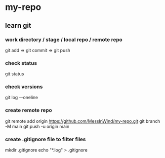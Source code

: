 # my-repo

## learn git

### work directory / stage / local repo / remote repo
git add => git commit => git push

### check status
git status

### check versions
git log --oneline

### create remote repo
git remote add origin https://github.com/MessInWind/my-repo.git
git branch -M main
git push -u origin main

### create .gitignore file to filter files
mkdir .gitignore
echo "*.log" > .gitignore

